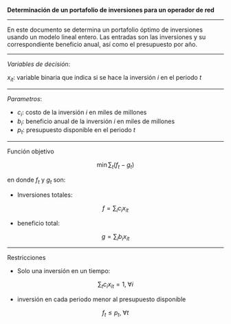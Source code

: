 **Determinación de un portafolio de inversiones para un operador de red**

___

En este documento se determina un portafolio óptimo de inversiones usando un modelo lineal entero.
Las entradas son las inversiones y su correspondiente beneficio anual, así como el presupuesto por año.

___
*Variables de decisión*:

$x_{it}$: variable binaria que indica si se hace la inversión $i$ en el periodo $t$

___
*Parametros*:

+ $c_i$: costo de la inversión $i$ en miles de millones
+ $b_i$: beneficio anual de la inversión $i$ en miles de millones
+ $p_t$: presupuesto disponible en el periodo $t$

___
Función objetivo

$$ \min \sum_t (f_t-g_t)$$

en donde $f_t$ y $g_t$ son:
+ Inversiones totales:

$$f = \sum_{i} c_ix_{it} $$

+ beneficio total:

$$ g = \sum_{i} b_ix_{it}$$
___
Restricciones

+ Solo una inversión en un tiempo:

$$ \sum_t c_{i}x_{it} = 1, \; \forall i$$

+ inversión en cada periodo menor al presupuesto disponible

$$ f_t \leq p_t, \; \forall t$$

